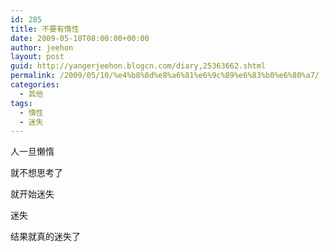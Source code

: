 ```yaml
---
id: 285
title: 不要有惰性
date: 2009-05-10T08:00:00+00:00
author: jeehon
layout: post
guid: http://yangerjeehon.blogcn.com/diary,25363662.shtml
permalink: /2009/05/10/%e4%b8%8d%e8%a6%81%e6%9c%89%e6%83%b0%e6%80%a7/
categories:
  - 其他
tags:
  - 惰性
  - 迷失
---
```

人一旦懒惰
  
就不想思考了
  
就开始迷失
  
迷失
  
结果就真的迷失了
